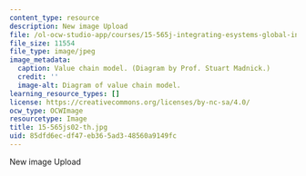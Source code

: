 ```yaml
---
content_type: resource
description: New image Upload
file: /ol-ocw-studio-app/courses/15-565j-integrating-esystems-global-information-systems-spring-2002/85dfd6ecdf47eb365ad348560a9149fc_15-565js02-th.jpg
file_size: 11554
file_type: image/jpeg
image_metadata:
  caption: Value chain model. (Diagram by Prof. Stuart Madnick.)
  credit: ''
  image-alt: Diagram of value chain model.
learning_resource_types: []
license: https://creativecommons.org/licenses/by-nc-sa/4.0/
ocw_type: OCWImage
resourcetype: Image
title: 15-565js02-th.jpg
uid: 85dfd6ec-df47-eb36-5ad3-48560a9149fc
---
```

New image Upload